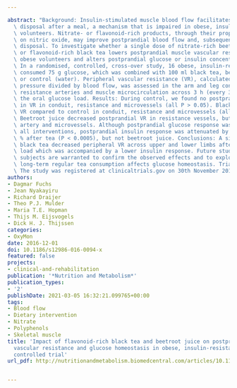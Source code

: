---
abstract: "Background: Insulin-stimulated muscle blood flow facilitates plasma glucose\
  \ disposal after a meal, a mechanism that is impaired in obese, insulin-resistant\
  \ volunteers. Nitrate- or flavonoid-rich products, through their proposed effects\
  \ on nitric oxide, may improve postprandial blood flow and, subsequently, glucose\
  \ disposal. To investigate whether a single dose of nitrate-rich beetroot juice\
  \ or flavonoid-rich black tea lowers postprandial muscle vascular resistance in\
  \ obese volunteers and alters postprandial glucose or insulin concentrations. Method:\
  \ In a randomised, controlled, cross-over study, 16 obese, insulin-resistant males\
  \ consumed 75 g glucose, which was combined with 100 ml black tea, beetroot juice\
  \ or control (water). Peripheral vascular resistance (VR), calculated as mean arterial\
  \ pressure divided by blood flow, was assessed in the arm and leg conduit arteries,\
  \ resistance arteries and muscle microcirculation across 3 h (every 30-min) after\
  \ the oral glucose load. Results: During control, we found no postprandial response\
  \ in VR in conduit, resistance and microvessels (all P > 0.05). Black tea decreased\
  \ VR compared to control in conduit, resistance and microvessels (all P < 0.05).\
  \ Beetroot juice decreased postprandial VR in resistance vessels, but not in conduit\
  \ artery and microvessels. Although postprandial glucose response was similar after\
  \ all interventions, postprandial insulin response was attenuated by $\u223C$29\
  \ % after tea (P < 0.0005), but not beetroot juice. Conclusions: A single dose of\
  \ black tea decreased peripheral VR across upper and lower limbs after a glucose\
  \ load which was accompanied by a lower insulin response. Future studies in insulin-resistant\
  \ subjects are warranted to confirm the observed effects and to explore whether\
  \ long-term regular tea consumption affects glucose homeostasis. Trial registration:\
  \ The study was registered at clinicaltrials.gov on 30th November 2012 (NCT01746329)."
authors:
- Dagmar Fuchs
- Jean Nyakayiru
- Richard Draijer
- Theo P.J. Mulder
- Maria T.E. Hopman
- Thijs M. Eijsvogels
- Dick H. J. Thijssen
categories:
- OxyMon
date: 2016-12-01
doi: 10.1186/s12986-016-0094-x
featured: false
projects:
- clinical-and-rehabilitation
publication: '*Nutrition and Metabolism*'
publication_types:
- '2'
publishDate: 2021-03-05 16:32:21.099765+00:00
tags:
- Blood flow
- Dietary intervention
- Nitrate
- Polyphenols
- Skeletal muscle
title: 'Impact of flavonoid-rich black tea and beetroot juice on postprandial peripheral
  vascular resistance and glucose homeostasis in obese, insulin-resistant men: A randomized
  controlled trial'
url_pdf: http://nutritionandmetabolism.biomedcentral.com/articles/10.1186/s12986-016-0094-x

---

